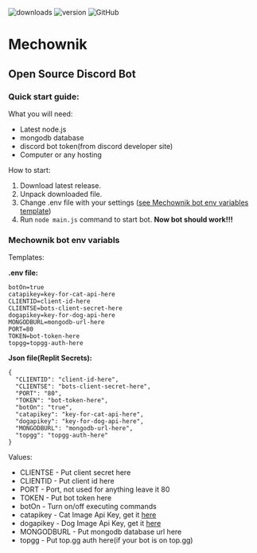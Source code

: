 ![downloads](https://img.shields.io/github/downloads/Kitki30/Mechownik/total?style=for-the-badge)
![version](https://img.shields.io/github/package-json/v/Kitki30/Mechownik/main?style=for-the-badge&label=Version
)
![GitHub](https://img.shields.io/github/license/Kitki30/Mechownik?style=for-the-badge)

# Mechownik
## Open Source Discord Bot

### Quick start guide:

What you will need:
- Latest node.js
- mongodb database
- discord bot token(from discord developer site)
- Computer or any hosting

How to start:
1. Download latest release. 
2. Unpack downloaded file.
3. Change .env file with your settings ([see Mechownik bot env variables template](https://github.com/Kitki30/Mechownik/blob/main/README.md#mechownik-bot-env-variable-template))
4. Run ``node main.js`` command to start bot.
**Now bot should work!!!**

### Mechownik bot env variabls
Templates:

**.env file:**
```
botOn=true
catapikey=key-for-cat-api-here
CLIENTID=client-id-here
CLIENTSE=bots-client-secret-here
dogapikey=key-for-dog-api-here
MONGODBURL=mongodb-url-here
PORT=80
TOKEN=bot-token-here
topgg=topgg-auth-here
```

**Json file(Replit Secrets):**
```
{
  "CLIENTID": "client-id-here",
  "CLIENTSE": "bots-client-secret-here",
  "PORT": "80",
  "TOKEN": "bot-token-here",
  "botOn": "true",
  "catapikey": "key-for-cat-api-here", 
  "dogapikey": "key-for-dog-api-here",
  "MONGODBURL": "mongodb-url-here",
  "topgg": "topgg-auth-here"
}
```

Values:
- CLIENTSE - Put client secret here
- CLIENTID - Put client id here
- PORT - Port, not used for anything leave it 80
- TOKEN - Put bot token here
- botOn - Turn on/off executing commands
- catapikey - Cat Image Api Key, get it [here](https://thecatapi.com/)
- dogapikey - Dog Image Api Key, get it [here](https://thedogapi.com/)
- MONGODBURL - Put mongodb database url here
- topgg - Put top.gg auth here(if your bot is on top.gg)
